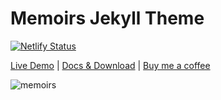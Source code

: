 # Memoirs Jekyll Theme

[![Netlify Status](https://api.netlify.com/api/v1/badges/146e2ba5-5b1d-475c-8221-3493796d0d4d/deploy-status)](https://app.netlify.com/sites/paiparasempre/deploys)

[Live Demo](https://wowthemesnet.github.io/jekyll-theme-memoirs/) | [Docs & Download](https://bootstrapstarter.com/jekyll-theme-memoirs/) |  [Buy me a coffee](https://www.wowthemes.net/donate/)

![memoirs](https://bootstrapstarter.com/assets/img/themes/memoirs-jekyll.jpg)
